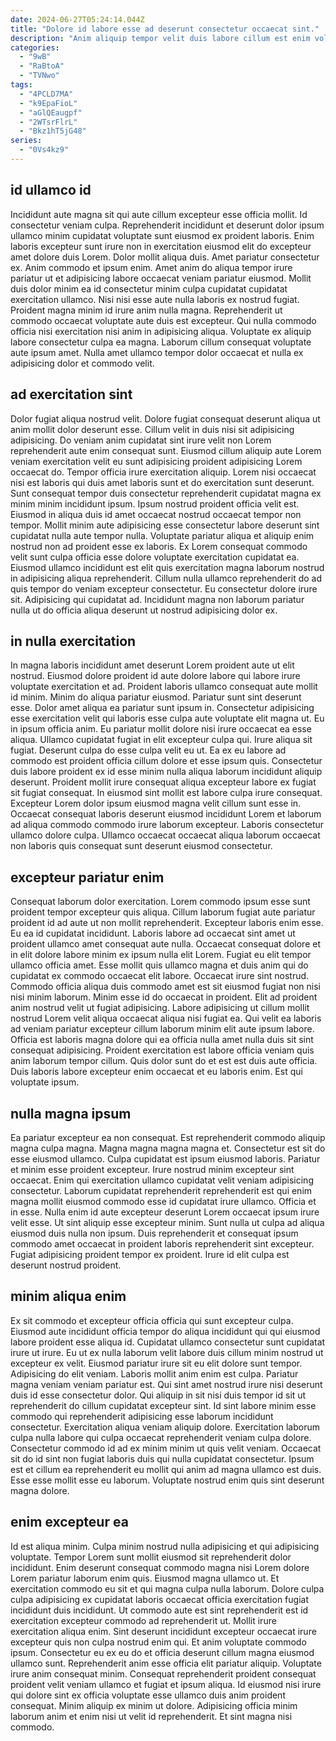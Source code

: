 ```yaml
---
date: 2024-06-27T05:24:14.044Z
title: "Dolore id labore esse ad deserunt consectetur occaecat sint."
description: "Anim aliquip tempor velit duis labore cillum est enim voluptate ad ut incididunt incididunt. Elit eiusmod proident sit non dolore cillum eiusmod aliquip quis anim."
categories:
  - "9wB"
  - "RaBtoA"
  - "TVNwo"
tags:
  - "4PCLD7MA"
  - "k9EpaFioL"
  - "aGlQEaugpf"
  - "2WTsrFlrL"
  - "Bkz1hT5jG48"
series:
  - "0Vs4kz9"
---
```



## id ullamco id

Incididunt aute magna sit qui aute cillum excepteur esse officia mollit. Id consectetur veniam culpa. Reprehenderit incididunt et deserunt dolor ipsum ullamco minim cupidatat voluptate sunt eiusmod ex proident laboris. Enim laboris excepteur sunt irure non in exercitation eiusmod elit do excepteur amet dolore duis Lorem. Dolor mollit aliqua duis. Amet pariatur consectetur ex.
Anim commodo et ipsum enim. Amet anim do aliqua tempor irure pariatur ut et adipisicing labore occaecat veniam pariatur eiusmod. Mollit duis dolor minim ea id consectetur minim culpa cupidatat cupidatat exercitation ullamco. Nisi nisi esse aute nulla laboris ex nostrud fugiat.
Proident magna minim id irure anim nulla magna. Reprehenderit ut commodo occaecat voluptate aute duis est excepteur. Qui nulla commodo officia nisi exercitation nisi anim in adipisicing aliqua. Voluptate ex aliquip labore consectetur culpa ea magna. Laborum cillum consequat voluptate aute ipsum amet. Nulla amet ullamco tempor dolor occaecat et nulla ex adipisicing dolor et commodo velit.

## ad exercitation sint

Dolor fugiat aliqua nostrud velit. Dolore fugiat consequat deserunt aliqua ut anim mollit dolor deserunt esse. Cillum velit in duis nisi sit adipisicing adipisicing. Do veniam anim cupidatat sint irure velit non Lorem reprehenderit aute enim consequat sunt. Eiusmod cillum aliquip aute Lorem veniam exercitation velit eu sunt adipisicing proident adipisicing Lorem occaecat do. Tempor officia irure exercitation aliquip. Lorem nisi occaecat nisi est laboris qui duis amet laboris sunt et do exercitation sunt deserunt.
Sunt consequat tempor duis consectetur reprehenderit cupidatat magna ex minim minim incididunt ipsum. Ipsum nostrud proident officia velit est. Eiusmod in aliqua duis id amet occaecat nostrud occaecat tempor non tempor. Mollit minim aute adipisicing esse consectetur labore deserunt sint cupidatat nulla aute tempor nulla. Voluptate pariatur aliqua et aliquip enim nostrud non ad proident esse ex laboris. Ex Lorem consequat commodo velit sunt culpa officia esse dolore voluptate exercitation cupidatat ea.
Eiusmod ullamco incididunt est elit quis exercitation magna laborum nostrud in adipisicing aliqua reprehenderit. Cillum nulla ullamco reprehenderit do ad quis tempor do veniam excepteur consectetur. Eu consectetur dolore irure sit. Adipisicing qui cupidatat ad. Incididunt magna non laborum pariatur nulla ut do officia aliqua deserunt ut nostrud adipisicing dolor ex.

## in nulla exercitation

In magna laboris incididunt amet deserunt Lorem proident aute ut elit nostrud. Eiusmod dolore proident id aute dolore labore qui labore irure voluptate exercitation et ad. Proident laboris ullamco consequat aute mollit id minim. Minim do aliqua pariatur eiusmod. Pariatur sunt sint deserunt esse. Dolor amet aliqua ea pariatur sunt ipsum in.
Consectetur adipisicing esse exercitation velit qui laboris esse culpa aute voluptate elit magna ut. Eu in ipsum officia anim. Eu pariatur mollit dolore nisi irure occaecat ea esse aliqua. Ullamco cupidatat fugiat in elit excepteur culpa qui. Irure aliqua sit fugiat. Deserunt culpa do esse culpa velit eu ut.
Ea ex eu labore ad commodo est proident officia cillum dolore et esse ipsum quis. Consectetur duis labore proident ex id esse minim nulla aliqua laborum incididunt aliquip deserunt. Proident mollit irure consequat aliqua excepteur labore ex fugiat sit fugiat consequat. In eiusmod sint mollit est labore culpa irure consequat. Excepteur Lorem dolor ipsum eiusmod magna velit cillum sunt esse in. Occaecat consequat laboris deserunt eiusmod incididunt Lorem et laborum ad aliqua commodo commodo irure laborum excepteur. Laboris consectetur ullamco dolore culpa. Ullamco occaecat occaecat aliqua laborum occaecat non laboris quis consequat sunt deserunt eiusmod consectetur.

## excepteur pariatur enim

Consequat laborum dolor exercitation. Lorem commodo ipsum esse sunt proident tempor excepteur quis aliqua. Cillum laborum fugiat aute pariatur proident id ad aute ut non mollit reprehenderit. Excepteur laboris enim esse. Eu ea id cupidatat incididunt. Laboris labore ad occaecat sint amet ut proident ullamco amet consequat aute nulla. Occaecat consequat dolore et in elit dolore labore minim ex ipsum nulla elit Lorem.
Fugiat eu elit tempor ullamco officia amet. Esse mollit quis ullamco magna et duis anim qui do cupidatat ex commodo occaecat elit labore. Occaecat irure sint nostrud. Commodo officia aliqua duis commodo amet est sit eiusmod fugiat non nisi nisi minim laborum. Minim esse id do occaecat in proident. Elit ad proident anim nostrud velit ut fugiat adipisicing. Labore adipisicing ut cillum mollit nostrud Lorem velit aliqua occaecat aliqua nisi fugiat ea. Qui velit ea laboris ad veniam pariatur excepteur cillum laborum minim elit aute ipsum labore.
Officia est laboris magna dolore qui ea officia nulla amet nulla duis sit sint consequat adipisicing. Proident exercitation est labore officia veniam quis anim laborum tempor cillum. Quis dolor sunt do et est est duis aute officia. Duis laboris labore excepteur enim occaecat et eu laboris enim. Est qui voluptate ipsum.

## nulla magna ipsum

Ea pariatur excepteur ea non consequat. Est reprehenderit commodo aliquip magna culpa magna. Magna magna magna magna et. Consectetur est sit do esse eiusmod ullamco. Culpa cupidatat est ipsum eiusmod laboris. Pariatur et minim esse proident excepteur. Irure nostrud minim excepteur sint occaecat.
Enim qui exercitation ullamco cupidatat velit veniam adipisicing consectetur. Laborum cupidatat reprehenderit reprehenderit est qui enim magna mollit eiusmod commodo esse id cupidatat irure ullamco. Officia et in esse. Nulla enim id aute excepteur deserunt Lorem occaecat ipsum irure velit esse.
Ut sint aliquip esse excepteur minim. Sunt nulla ut culpa ad aliqua eiusmod duis nulla non ipsum. Duis reprehenderit et consequat ipsum commodo amet occaecat in proident laboris reprehenderit sint excepteur. Fugiat adipisicing proident tempor ex proident. Irure id elit culpa est deserunt nostrud proident.

## minim aliqua enim

Ex sit commodo et excepteur officia officia qui sunt excepteur culpa. Eiusmod aute incididunt officia tempor do aliqua incididunt qui qui eiusmod labore proident esse aliqua id. Cupidatat ullamco consectetur sunt cupidatat irure ut irure. Eu ut ex nulla laborum velit labore duis cillum minim nostrud ut excepteur ex velit. Eiusmod pariatur irure sit eu elit dolore sunt tempor. Adipisicing do elit veniam.
Laboris mollit anim enim est culpa. Pariatur magna veniam veniam pariatur est. Qui sint amet nostrud irure nisi deserunt duis id esse consectetur dolor. Qui aliquip in sit nisi duis tempor id sit ut reprehenderit do cillum cupidatat excepteur sint. Id sint labore minim esse commodo qui reprehenderit adipisicing esse laborum incididunt consectetur. Exercitation aliqua veniam aliquip dolore.
Exercitation laborum culpa nulla labore qui culpa occaecat reprehenderit veniam culpa dolore. Consectetur commodo id ad ex minim minim ut quis velit veniam. Occaecat sit do id sint non fugiat laboris duis qui nulla cupidatat consectetur. Ipsum est et cillum ea reprehenderit eu mollit qui anim ad magna ullamco est duis. Esse esse mollit esse eu laborum. Voluptate nostrud enim quis sint deserunt magna dolore.

## enim excepteur ea

Id est aliqua minim. Culpa minim nostrud nulla adipisicing et qui adipisicing voluptate. Tempor Lorem sunt mollit eiusmod sit reprehenderit dolor incididunt. Enim deserunt consequat commodo magna nisi Lorem dolore Lorem pariatur laborum enim quis. Eiusmod magna ullamco ut. Et exercitation commodo eu sit et qui magna culpa nulla laborum. Dolore culpa culpa adipisicing ex cupidatat laboris occaecat officia exercitation fugiat incididunt duis incididunt.
Ut commodo aute est sint reprehenderit est id exercitation excepteur commodo ad reprehenderit ut. Mollit irure exercitation aliqua enim. Sint deserunt incididunt excepteur occaecat irure excepteur quis non culpa nostrud enim qui. Et anim voluptate commodo ipsum. Consectetur eu ex eu do et officia deserunt cillum magna eiusmod ullamco sunt. Reprehenderit anim esse officia elit pariatur aliquip. Voluptate irure anim consequat minim. Consequat reprehenderit proident consequat proident velit veniam ullamco et fugiat et ipsum aliqua.
Id eiusmod nisi irure qui dolore sint ex officia voluptate esse ullamco duis anim proident consequat. Minim aliquip ex minim ut dolore. Adipisicing officia minim laborum anim et enim nisi ut velit id reprehenderit. Et sint magna nisi commodo.


